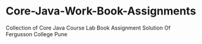 # Core-Java-Work-Book-Assignments
Collection of Core Java Course Lab Book Assignment Solution Of Fergusson College Pune
